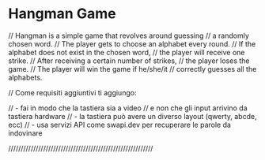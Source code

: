 # Hangman Game

// Hangman is a simple game that revolves around guessing
// a randomly chosen word.
// The player gets to choose an alphabet every round.
// If the alphabet does not exist in the chosen word,
// the player will receive one strike.
// After receiving a certain number of strikes,
// the player loses the game.
// The player will win the game if he/she/it
// correctly guesses all the alphabets.

// Come requisiti aggiuntivi ti aggiungo:

// - fai in modo che la tastiera sia a video
//   e non che gli input arrivino da tastiera hardware
// - la tastiera può avere un diverso layout (qwerty, abcde, ecc)
// - usa servizi API come swapi.dev per recuperare le parole da indovinare

//////////////////////////////////////////////////////////
